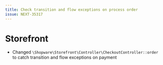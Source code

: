 ```yaml
---
title: Check transition and flow exceptions on process order
issue: NEXT-35317
---
```

# Storefront
* Changed `\Shopware\Storefront\Controller\CheckoutController::order` to catch transition and flow exceptions on payment 
